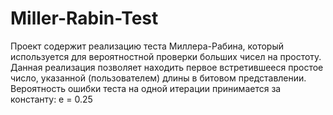 # Miller-Rabin-Test
Проект содержит реализацию теста Миллера-Рабина, который используется для вероятностной проверки больших чисел на простоту.
Данная реализация позволяет находить первое встретившееся простое число, указанной (пользователем) длины в битовом представлении.
Вероятность ошибки теста на одной итерации принимается за константу: е = 0.25
